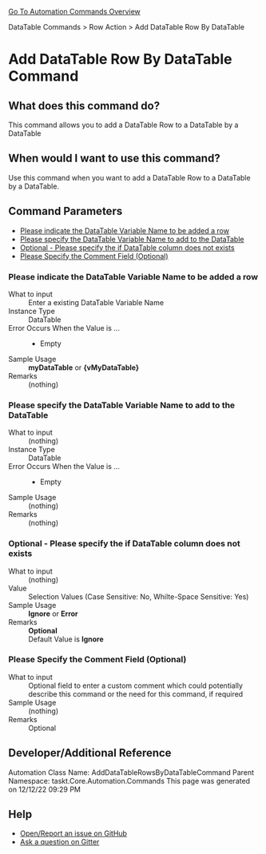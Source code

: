 <!--TITLE: Add DataTable Row By DataTable Command -->
<!-- SUBTITLE: a command in the DataTable Commands group. -->
[Go To Automation Commands Overview](/automation-commands.md)


DataTable Commands &gt; Row Action &gt; Add DataTable Row By DataTable


# Add DataTable Row By DataTable Command


## What does this command do?
This command allows you to add a DataTable Row to a DataTable by a DataTable


## When would I want to use this command?
Use this command when you want to add a DataTable Row to a DataTable by a DataTable.


## Command Parameters
- [Please indicate the DataTable Variable Name to be added a row](#param_0)
- [Please specify the DataTable Variable Name to add to the DataTable](#param_1)
- [Optional - Please specify the if DataTable column does not exists](#param_2)
- [Please Specify the Comment Field (Optional)](#param_3)


<a id="param_0"></a>
### Please indicate the DataTable Variable Name to be added a row


<dl>
<dt>What to input</dt><dd>Enter a existing DataTable Variable Name</dd>
<dt>Instance Type</dt><dd>DataTable</dd>
<dt>Error Occurs When the Value is ...</dt><dd><ul>
<li>Empty</li>
</ul></dd><dt>Sample Usage</dt><dd><strong>myDataTable</strong> or <strong>{vMyDataTable}</strong></dd>
<dt>Remarks</dt><dd>(nothing)</dd>
</dl>




<a id="param_1"></a>
### Please specify the DataTable Variable Name to add to the DataTable


<dl>
<dt>What to input</dt><dd>(nothing)</dd>
<dt>Instance Type</dt><dd>DataTable</dd>
<dt>Error Occurs When the Value is ...</dt><dd><ul>
<li>Empty</li>
</ul></dd><dt>Sample Usage</dt><dd>(nothing)</dd>
<dt>Remarks</dt><dd>(nothing)</dd>
</dl>




<a id="param_2"></a>
### Optional - Please specify the if DataTable column does not exists


<dl>
<dt>What to input</dt><dd>(nothing)</dd>
<dt>Value</dt><dd>Selection Values (Case Sensitive: No, Whilte-Space Sensitive: Yes)</dd>
<dt>Sample Usage</dt><dd><strong>Ignore</strong> or  <strong>Error</strong></dd>
<dt>Remarks</dt><dd><strong>Optional</strong><br>Default Value is <strong>Ignore</strong></dd>
</dl>




<a id="param_3"></a>
### Please Specify the Comment Field (Optional)


<dl>
<dt>What to input</dt><dd>Optional field to enter a custom comment which could potentially describe this command or the need for this command, if required</dd>
<dt>Sample Usage</dt><dd>(nothing)</dd>
<dt>Remarks</dt><dd>Optional</dd>
</dl>




## Developer/Additional Reference
Automation Class Name: AddDataTableRowsByDataTableCommand
Parent Namespace: taskt.Core.Automation.Commands
This page was generated on 12/12/22 09:29 PM


## Help
- [Open/Report an issue on GitHub](https://github.com/rcktrncn/taskt/issues/new)
- [Ask a question on Gitter](https://gitter.im/taskt-rpa/Lobby)
